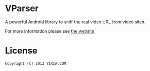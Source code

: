 VParser
=======

A powerful Android library to sniff the real video URL from video sites.

For more information please see [the website](http://yixia.github.io/VParser)


License
==========


    Copyright (C) 2013 YIXIA.COM


